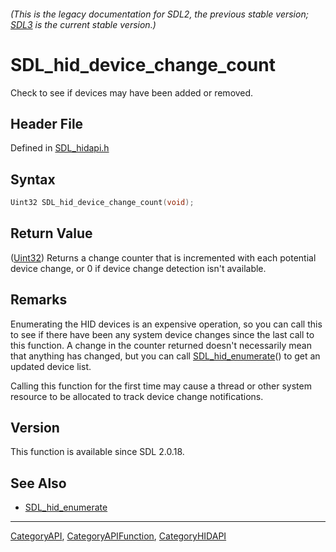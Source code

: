 ###### (This is the legacy documentation for SDL2, the previous stable version; [SDL3](https://wiki.libsdl.org/SDL3/) is the current stable version.)
# SDL_hid_device_change_count

Check to see if devices may have been added or removed.

## Header File

Defined in [SDL_hidapi.h](https://github.com/libsdl-org/SDL/blob/SDL2/include/SDL_hidapi.h)

## Syntax

```c
Uint32 SDL_hid_device_change_count(void);
```

## Return Value

([Uint32](Uint32)) Returns a change counter that is incremented with each
potential device change, or 0 if device change detection isn't available.

## Remarks

Enumerating the HID devices is an expensive operation, so you can call this
to see if there have been any system device changes since the last call to
this function. A change in the counter returned doesn't necessarily mean
that anything has changed, but you can call
[SDL_hid_enumerate](SDL_hid_enumerate)() to get an updated device list.

Calling this function for the first time may cause a thread or other system
resource to be allocated to track device change notifications.

## Version

This function is available since SDL 2.0.18.

## See Also

- [SDL_hid_enumerate](SDL_hid_enumerate)

----
[CategoryAPI](CategoryAPI), [CategoryAPIFunction](CategoryAPIFunction), [CategoryHIDAPI](CategoryHIDAPI)

